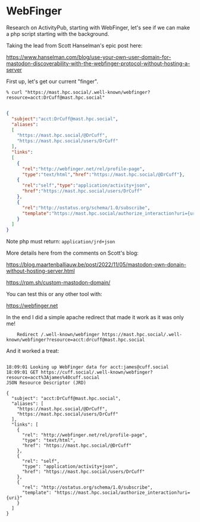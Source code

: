 # WebFinger
Research on ActivityPub, starting with WebFinger, let's see if we can make a php script starting with the background.

Taking the lead from Scott Hanselman's epic post here:

https://www.hanselman.com/blog/use-your-own-user-domain-for-mastodon-discoverability-with-the-webfinger-protocol-without-hosting-a-server

First up, let's get our current "finger".

```% curl "https://mast.hpc.social/.well-known/webfinger?resource=acct:DrCuff@mast.hpc.social"```

```json

{
  "subject":"acct:DrCuff@mast.hpc.social",
  "aliases":
  [
    "https://mast.hpc.social/@DrCuff",
    "https://mast.hpc.social/users/DrCuff"
  ],
  "links":
  [
    {
      "rel":"http://webfinger.net/rel/profile-page",
      "type":"text/html","href":"https://mast.hpc.social/@DrCuff"},
    {
      "rel":"self","type":"application/activity+json",
      "href":"https://mast.hpc.social/users/DrCuff"
    },
    {
      "rel":"http://ostatus.org/schema/1.0/subscribe",
      "template":"https://mast.hpc.social/authorize_interaction?uri={uri}"
    }
  ]
}
```

Note php must return: ```application/jrd+json```

More details here from the comments on Scott's blog:

https://blog.maartenballiauw.be/post/2022/11/05/mastodon-own-donain-without-hosting-server.html

https://rpm.sh/custom-mastodon-domain/



You can test this or any other tool with:  

https://webfinger.net

In the end I did a simple apache redirect that made it work as it was only me!

```#send to mast.hpc.social
    Redirect /.well-known/webfinger https://mast.hpc.social/.well-known/webfinger?resource=acct:drcuff@mast.hpc.social
```
And it worked a treat:

```Request Log

18:09:01 Looking up WebFinger data for acct:james@cuff.social
18:09:01 GET https://cuff.social/.well-known/webfinger?resource=acct%3Ajames%40cuff.social
JSON Resource Descriptor (JRD)

{
  "subject": "acct:DrCuff@mast.hpc.social",
  "aliases": [
    "https://mast.hpc.social/@DrCuff",
    "https://mast.hpc.social/users/DrCuff"
  ],
  "links": [
    {
      "rel": "http://webfinger.net/rel/profile-page",
      "type": "text/html",
      "href": "https://mast.hpc.social/@DrCuff"
    },
    {
      "rel": "self",
      "type": "application/activity+json",
      "href": "https://mast.hpc.social/users/DrCuff"
    },
    {
      "rel": "http://ostatus.org/schema/1.0/subscribe",
      "template": "https://mast.hpc.social/authorize_interaction?uri={uri}"
    }
  ]
}
```

